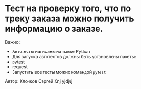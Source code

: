 ﻿# Тест на проверку того, что по треку заказа можно получить информацию о заказе.

Важно:
- Автотесты написаны на языке Python
- Для запуска автотестов должны быть установлены пакеты:    
 - pytest    
 - request    
- Запустить все тесты можно командой `pytest`   

Автор: Клочков Сергей Xnj yjdjuj 
